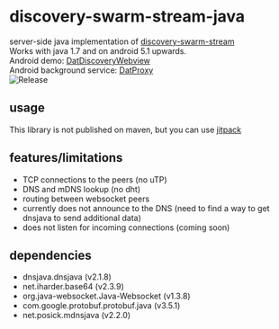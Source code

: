 # discovery-swarm-stream-java
server-side java implementation of [discovery-swarm-stream](https://github.com/RangerMauve/discovery-swarm-stream)<br>
Works with java 1.7 and on android 5.1 upwards.<br>
Android demo: [DatDiscoveryWebview](https://github.com/fsteff/DatDiscoveryWebview)<br>
Android background service: [DatProxy](https://github.com/fsteff/DatProxy)<br>
![Release](https://jitpack.io/v/fsteff/discovery-swarm-stream-java.svg)
## usage

This library is not published on maven, but you can use [jitpack](https://jitpack.io/#fsteff/discovery-swarm-stream-java)


## features/limitations
- TCP connections to the peers (no uTP)
- DNS and mDNS lookup (no dht)
- routing between websocket peers
- currently does not announce to the DNS (need to find a way to get dnsjava to send additional data)
- does not listen for incoming connections (coming soon)

## dependencies
- dnsjava.dnsjava (v2.1.8)
- net.iharder.base64 (v2.3.9)
- org.java-websocket.Java-Websocket (v1.3.8)
- com.google.protobuf.protobuf.java (v3.5.1)
- net.posick.mdnsjava (v2.2.0)
